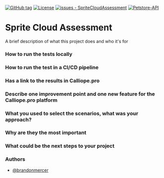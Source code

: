 [![GitHub tag](https://img.shields.io/github/tag/brandonam/SpriteCloudAssessment?include_prereleases=&sort=semver&color=blue)](https://github.com/brandonam/SpriteCloudAssessment/releases/)
[![License](https://img.shields.io/badge/License-MIT-blue)](#license)
[![issues - SpriteCloudAssessment](https://img.shields.io/github/issues/brandonam/SpriteCloudAssessment)](https://github.com/brandonam/SpriteCloudAssessment/issues)
[![Petstore-API](https://github.com/brandonam/SpriteCloudAssessment/workflows/Petstore%20API%20Build%20and%20execute%20tests/badge.svg)](https://github.com/brandonam/SpriteCloudAssessment/actions?query=workflow:"Petstore+API+Build+and+execute+tests")
# Sprite Cloud Assessment

A brief description of what this project does and who it's for

### How to run the tests locally

### How to run the test in a CI/CD pipeline

### Has a link to the results in Calliope.pro

### Describe one improvement point and one new feature for the Calliope.pro platform

### What you used to select the scenarios, what was your approach?

### Why are they the most important

### What could be the next steps to your project

### Authors

- [@brandonmercer](https://github.com/brandonam)

